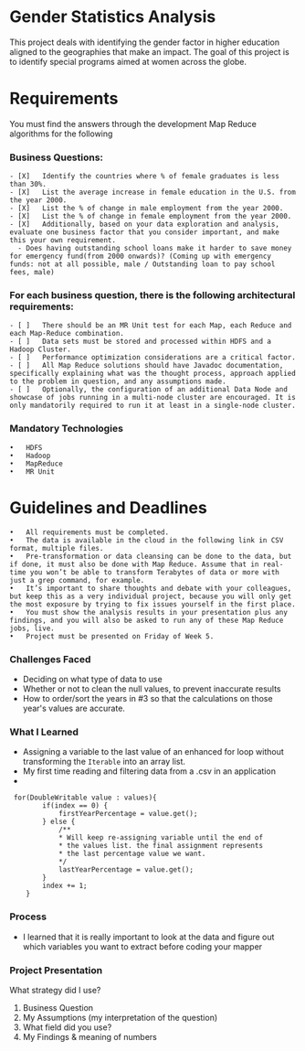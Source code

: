 
# Gender Statistics Analysis
This project deals with identifying the gender factor in higher education aligned to the geographies that make an impact. The goal of this project is to identify special programs aimed at women across the globe. 
# Requirements
You must find the answers through the development Map Reduce algorithms for the following 
### Business Questions:
	- [X]	Identify the countries where % of female graduates is less than 30%. 
	- [X]	List the average increase in female education in the U.S. from the year 2000.
	- [X]	List the % of change in male employment from the year 2000. 
	- [X]	List the % of change in female employment from the year 2000.
	- [X]	Additionally, based on your data exploration and analysis, evaluate one business factor that you consider important, and make this your own requirement.
	  - Does having outstanding school loans make it harder to save money for emergency fund(from 2000 onwards)? (Coming up with emergency funds: not at all possible, male / Outstanding loan to pay school fees, male)
### For each business question, there is the following architectural requirements:
	- [ ]	There should be an MR Unit test for each Map, each Reduce and each Map-Reduce combination.
	- [ ]	Data sets must be stored and processed within HDFS and a Hadoop Cluster.
	- [ ]	Performance optimization considerations are a critical factor.
	- [ ]	All Map Reduce solutions should have Javadoc documentation, specifically explaining what was the thought process, approach applied to the problem in question, and any assumptions made.
	- [ ]	Optionally, the configuration of an additional Data Node and showcase of jobs running in a multi-node cluster are encouraged. It is only mandatorily required to run it at least in a single-node cluster.
### Mandatory Technologies
	•	HDFS
	•	Hadoop
	•	MapReduce
	•	MR Unit


# Guidelines and Deadlines
	•	All requirements must be completed.
	•	The data is available in the cloud in the following link in CSV format, multiple files.
	•	Pre-transformation or data cleansing can be done to the data, but if done, it must also be done with Map Reduce. Assume that in real-time you won’t be able to transform Terabytes of data or more with just a grep command, for example.
	•	It’s important to share thoughts and debate with your colleagues, but keep this as a very individual project, because you will only get the most exposure by trying to fix issues yourself in the first place.
	•	You must show the analysis results in your presentation plus any findings, and you will also be asked to run any of these Map Reduce jobs, live.
	•	Project must be presented on Friday of Week 5.

### Challenges Faced
- Deciding on what type of data to use
- Whether or not to clean the null values, to prevent inaccurate results
- How to order/sort the years in #3 so that the calculations on those year's values are accurate.
### What I Learned
- Assigning a variable to the last value of an enhanced for loop without transforming the `Iterable` into an array list.
- My first time reading and filtering data from a .csv in an application
- 
```
 for(DoubleWritable value : values){
		if(index == 0) {
			firstYearPercentage = value.get();
		} else {
			/**
			* Will keep re-assigning variable until the end of
			* the values list. the final assignment represents 
			* the last percentage value we want.
			*/
			lastYearPercentage = value.get(); 
		}
		index += 1;
	}
```
### Process
- I learned that it is really important to look at the data and figure out which variables you want to extract before coding your mapper
### Project Presentation
What strategy did I use? 
1. Business Question
2. My Assumptions (my interpretation of the question)
3. What field did you use?
3. My Findings & meaning of numbers
